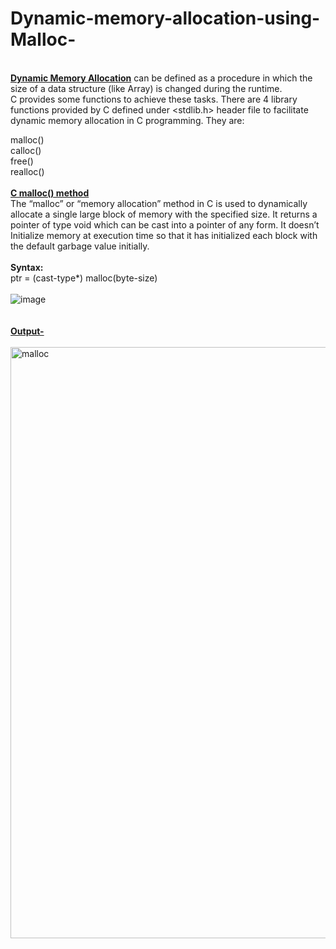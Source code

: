 # Dynamic-memory-allocation-using-Malloc-
<br><b><ins> Dynamic Memory Allocation</b></ins> can be defined as a procedure in which the size of a data structure (like Array) is changed during the runtime.<br>
C provides some functions to achieve these tasks. There are 4 library functions provided by C defined under <stdlib.h> header file to facilitate dynamic memory allocation in C programming. They are: <br>

malloc()<br>
calloc()<br>
free()<br>
realloc()<br>
<br>
<b><ins>C malloc() method</b></ins><br>
The “malloc” or “memory allocation” method in C is used to dynamically allocate a single large block of memory with the specified size. It returns a pointer of type void which can be cast into a pointer of any form. It doesn’t Initialize memory at execution time so that it has initialized each block with the default garbage value initially. <br>
<br>
<b>Syntax: </b><br>
ptr = (cast-type*) malloc(byte-size)<br>
<br>
![image](https://user-images.githubusercontent.com/124968304/234002080-5b95e721-a39a-4a23-84ac-38caff4bdd63.png)<br>
<br>
<br>
<b><ins>Output-</b></ins><br>
<br>
<img width="946" alt="malloc" src="https://user-images.githubusercontent.com/124968304/234004412-52236eb5-da74-452d-97e2-ecbbe6cca1c2.png">



